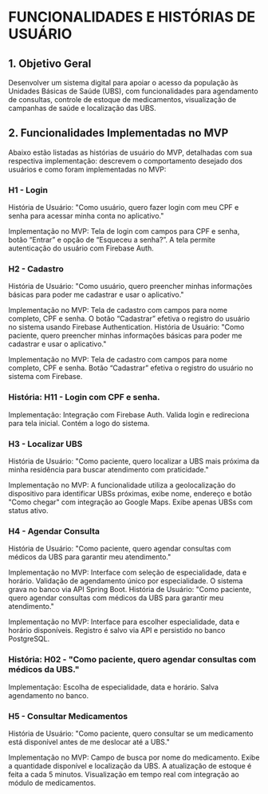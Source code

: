 # FUNCIONALIDADES E HISTÓRIAS DE USUÁRIO

## 1. Objetivo Geral

Desenvolver um sistema digital para apoiar o acesso da população às Unidades Básicas de Saúde (UBS), com funcionalidades para agendamento de consultas, controle de estoque de medicamentos, visualização de campanhas de saúde e localização das UBS.

## 2. Funcionalidades Implementadas no MVP

Abaixo estão listadas as histórias de usuário do MVP, detalhadas com sua respectiva implementação:
descrevem o comportamento desejado dos usuários e como foram implementadas no MVP:

### H1 - Login

História de Usuário:
"Como usuário, quero fazer login com meu CPF e senha para acessar minha conta no aplicativo."

Implementação no MVP:
Tela de login com campos para CPF e senha, botão “Entrar” e opção de “Esqueceu a senha?”. A tela permite autenticação do usuário com Firebase Auth.

### H2 - Cadastro

História de Usuário:
"Como usuário, quero preencher minhas informações básicas para poder me cadastrar e usar o aplicativo."

Implementação no MVP:
Tela de cadastro com campos para nome completo, CPF e senha. O botão “Cadastrar” efetiva o registro do usuário no sistema usando Firebase Authentication.
História de Usuário:
"Como paciente, quero preencher minhas informações básicas para poder me cadastrar e usar o aplicativo."

Implementação no MVP:
Tela de cadastro com campos para nome completo, CPF e senha. Botão “Cadastrar” efetiva o registro do usuário no sistema com Firebase.

### História: H11 - Login com CPF e senha.

Implementação: Integração com Firebase Auth. Valida login e redireciona para tela inicial. Contém a logo do sistema.

### H3 - Localizar UBS

História de Usuário:
"Como paciente, quero localizar a UBS mais próxima da minha residência para buscar atendimento com praticidade."

Implementação no MVP:
A funcionalidade utiliza a geolocalização do dispositivo para identificar UBSs próximas, exibe nome, endereço e botão "Como chegar" com integração ao Google Maps. Exibe apenas UBSs com status ativo.

### H4 - Agendar Consulta

História de Usuário:
"Como paciente, quero agendar consultas com médicos da UBS para garantir meu atendimento."

Implementação no MVP:
Interface com seleção de especialidade, data e horário. Validação de agendamento único por especialidade. O sistema grava no banco via API Spring Boot.
História de Usuário:
"Como paciente, quero agendar consultas com médicos da UBS para garantir meu atendimento."

Implementação no MVP:
Interface para escolher especialidade, data e horário disponíveis. Registro é salvo via API e persistido no banco PostgreSQL.

### História: H02 - "Como paciente, quero agendar consultas com médicos da UBS."

Implementação: Escolha de especialidade, data e horário. Salva agendamento no banco.

### H5 - Consultar Medicamentos

História de Usuário:
"Como paciente, quero consultar se um medicamento está disponível antes de me deslocar até a UBS."

Implementação no MVP:
Campo de busca por nome do medicamento. Exibe a quantidade disponível e localização da UBS. A atualização de estoque é feita a cada 5 minutos. Visualização em tempo real com integração ao módulo de medicamentos.
